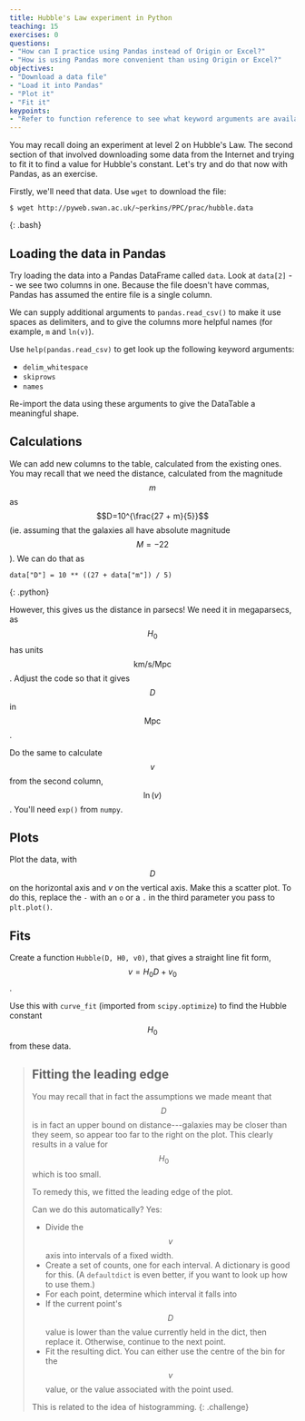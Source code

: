 ```yaml
---
title: Hubble's Law experiment in Python
teaching: 15
exercises: 0
questions:
- "How can I practice using Pandas instead of Origin or Excel?"
- "How is using Pandas more convenient than using Origin or Excel?"
objectives:
- "Download a data file"
- "Load it into Pandas"
- "Plot it"
- "Fit it"
keypoints:
- "Refer to function reference to see what keyword arguments are available"
---
```


You may recall doing an experiment at level 2 on Hubble's Law. The second section of that involved
downloading some data from the Internet and trying to fit it to find a value for Hubble's constant.
Let's try and do that now with Pandas, as an exercise.

Firstly, we'll need that data. Use `wget` to download the file:

~~~
$ wget http://pyweb.swan.ac.uk/~perkins/PPC/prac/hubble.data
~~~
{: .bash}

## Loading the data in Pandas

Try loading the data into a Pandas DataFrame called `data`. Look at `data[2]` --
we see two columns in one. Because the file doesn't have commas, Pandas has assumed
the entire file is a single column.

We can supply additional arguments to `pandas.read_csv()` to make it use spaces as delimiters,
and to give the columns more helpful names (for example, `m` and `ln(v)`).

Use `help(pandas.read_csv)` to get look up the following keyword arguments:

* `delim_whitespace`
* `skiprows`
* `names`

Re-import the data using these arguments to give the DataTable a meaningful shape.

## Calculations

We can add new columns to the table, calculated from the existing ones.
You may recall that we need the distance, calculated from the magnitude $$m$$
as $$D=10^{\frac{27 + m}{5}}$$ (ie. assuming that the galaxies all have absolute magnitude 
$$M=-22$$). We can do that as

~~~
data["D"] = 10 ** ((27 + data["m"]) / 5)
~~~
{: .python}

However, this gives us the distance in parsecs! We need it in megaparsecs,
as $$H_0$$ has units $$\mathrm{km}/\mathrm{s}/\mathrm{Mpc}$$.
Adjust the code so that it gives $$D$$ in $$\mathrm{Mpc}$$.

Do the same to calculate $$v$$ from the second column, $$\ln (v)$$.
You'll need `exp()` from `numpy`.

## Plots

Plot the data, with $$D$$ on the horizontal axis and $v$ on the vertical axis.
Make this a scatter plot. To do this, replace the `-` with an `o` or a `.`
in the third parameter you pass to `plt.plot()`.

## Fits

Create a function `Hubble(D, H0, v0)`, that gives a straight line fit form,
$$v = H_0 D + v_0$$.

Use this with `curve_fit` (imported from `scipy.optimize`) to find the Hubble constant
$$H_0$$ from these data.

> ## Fitting the leading edge
> 
> You may recall that in fact the assumptions we made meant that $$D$$ is in fact
> an upper bound on distance---galaxies may be closer than they seem, so
> appear too far to the right on the plot. This clearly results in a value for $$H_0$$
> which is too small.
> 
> To remedy this, we fitted the leading edge of the plot.
> 
> Can we do this automatically? Yes:
>
> * Divide the $$v$$ axis into intervals of a fixed width.
> * Create a set of counts, one for each interval. A dictionary is good for this.
>   (A `defaultdict` is even better, if you want to look up how to use them.)
> * For each point, determine which interval it falls into
> * If the current point's $$D$$ value is lower than the value currently held in the dict,
>   then replace it. Otherwise, continue to the next point.
> * Fit the resulting dict. You can either use the centre of the bin
>   for the $$v$$ value, or the value associated with the point used.
>
> This is related to the idea of histogramming.
{: .challenge}
